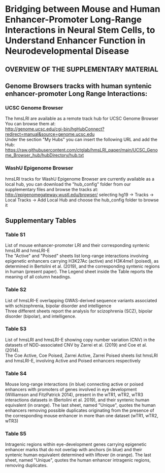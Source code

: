 # Bridging between Mouse and Human Enhancer-Promoter Long-Range Interactions in Neural Stem Cells, to Understand Enhancer Function in Neurodevelopmental Disease 
## OVERVIEW OF THE SUPPLEMENTARY MATERIAL

## Genome Browsers tracks with human syntenic enhancer-promoter Long Range Interactions:
### UCSC Genome Browser

The hmsLRI are available as a remote track hub for UCSC Genome Browser
	You can browse them at:  
  http://genome.ucsc.edu/cgi-bin/hgHubConnect?redirect=manual&source=genome.ucsc.edu  
  Under the section "My Hubs" you can insert the following URL and add the Hub:  
  https://raw.githubusercontent.com/ctglab/hmsLRI_paper/main/UCSC_Genome_Browser_hub/hubDirectory/hub.txt

### WashU Epigenome Browser
	
hmsLRI tracks for WashU Epigenome Browser are currently available as a local hub, you can download
	the "hub_config" folder from our supplementary files and browse the tracks at:  
  http://epigenomegateway.wustl.edu/browser/ selecting hg19 -> Tracks -> Local Tracks -> Add Local Hub and choose the hub_config folder to browse it

## Supplementary Tables
### Table S1
List of mouse enhancer-promoter LRI and their corresponding syntenic hmsLRI and hmsLRI-E  
The "Active" and "Poised" sheets list long-range interactions involving epigenetic enhancers 
carrying H3K27Ac (active) and H3K4me1 (poised), as determined in Bertolini et al. (2019), and 
the corresponding syntenic regions in human (present paper). 
The Legend sheet inside the Table reports the meaning of all column headings.

### Table S2
List of hmsLRI-E overlapping GWAS-derived sequence variants associated with schizophrenia, 
bipolar disorder and intelligence  
Three different sheets report the analysis for scizophrenia (SCZ), bipolar disorder (bipolar), and intelligence.

### Table S3
List of hmsLRI and hmsLRI-E showing copy number variation (CNV) in the datasets of NDD-associated CNV by 
Zarrei et al. (2019) and Coe et al. (2014).  
The Coe Active, Coe Poised, Zarrei Active, Zarrei Poised sheets list hmsLRI and hmsLRI-E, involving Active and  Poised enhancers respectively

### Table S4
Mouse long-range interactions (in blue) connecting active or poised enhancers with promoters of genes 
involved in eye development (Williamson and FitzPatrick 2014), present in the wTR1, wTR2, wTR3 interactions 
datasets in (Bertolini et al. 2019), and their syntenic human equivalent (in orange). The last sheet, named 
"Unique", quotes the human enhancers removing possible duplicates originating from the presence of the 
corresponding mouse enhancer in more than one dataset (wTR1, wTR2, wTR3)

### Table S5
Intragenic regions within eye-development genes carrying epigenetic enhancer marks that do not 
overlap with anchors (in blue) and their syntenic human equivalent determined with liftover (in orange). 
The last sheet, named "Unique", quotes the human enhancer intragenic regions, removing duplicates.

